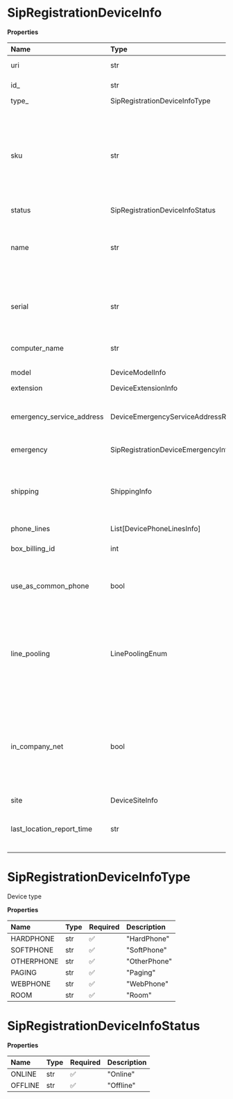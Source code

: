 # SipRegistrationDeviceInfo

**Properties**

| Name                      | Type                                         | Required | Description                                                                                                                                                                                                                                                                                 |
| :------------------------ | :------------------------------------------- | :------- | :------------------------------------------------------------------------------------------------------------------------------------------------------------------------------------------------------------------------------------------------------------------------------------------ |
| uri                       | str                                          | ❌       | Canonical URI of the resource                                                                                                                                                                                                                                                               |
| id\_                      | str                                          | ❌       | Internal identifier of a device                                                                                                                                                                                                                                                             |
| type\_                    | SipRegistrationDeviceInfoType                | ❌       | Device type                                                                                                                                                                                                                                                                                 |
| sku                       | str                                          | ❌       | Device identification number (SKU, Stock Keeping Unit) in the format TP-ID [-AT-AC], where TP is device type (HP for RC desk phones, DV for all other devices including soft phones); ID - device model ID; AT - add-on type ID; AC - add-on count (if any). For example 'HP-56-2-2'        |
| status                    | SipRegistrationDeviceInfoStatus              | ❌       |                                                                                                                                                                                                                                                                                             |
| name                      | str                                          | ❌       | Device name. Mandatory if ordering SoftPhone or OtherPhone. Optional for HardPhone. If not specified for HardPhone, then device model name is used as device name                                                                                                                           |
| serial                    | str                                          | ❌       | Serial number for HardPhone (is returned only when the phone is shipped and provisioned); endpoint_id for Softphone and mobile applications                                                                                                                                                 |
| computer_name             | str                                          | ❌       | Computer name (for devices of `SoftPhone` type only)                                                                                                                                                                                                                                        |
| model                     | DeviceModelInfo                              | ❌       | HardPhone model information                                                                                                                                                                                                                                                                 |
| extension                 | DeviceExtensionInfo                          | ❌       |                                                                                                                                                                                                                                                                                             |
| emergency_service_address | DeviceEmergencyServiceAddressResourceDefault | ❌       | Address for emergency cases. The same emergency address is assigned to all the numbers of one device                                                                                                                                                                                        |
| emergency                 | SipRegistrationDeviceEmergencyInfo           | ❌       | Emergency response location settings of a device                                                                                                                                                                                                                                            |
| shipping                  | ShippingInfo                                 | ❌       | Shipping information, according to which devices (in case of HardPhone) or e911 stickers (in case of SoftPhone and OtherPhone) will be delivered to the customer                                                                                                                            |
| phone_lines               | List[DevicePhoneLinesInfo]                   | ❌       | Phone lines information                                                                                                                                                                                                                                                                     |
| box_billing_id            | int                                          | ❌       | Box billing identifier of a device. Applicable only for devices of `HardPhone` type.                                                                                                                                                                                                        |
| use_as_common_phone       | bool                                         | ❌       | Supported only for devices assigned to Limited extensions. If true, enables users to log in to this phone as a common phone.                                                                                                                                                                |
| line_pooling              | LinePoolingEnum                              | ❌       | Pooling type of device: - `Host` - device with a standalone paid phone line which can be linked to soft phone client instance; - `Guest` - device with a linked phone line; - `None` - device without a phone line or with a specific line (free, BLA, etc.)                                |
| in_company_net            | bool                                         | ❌       | Network location status. `true` if the device is located in the configured corporate network (On-Net); `false` for Off-Net location. Parameter is not returned if `EmergencyAddressAutoUpdate` feature is not enabled for the account/user, or if device network location is not determined |
| site                      | DeviceSiteInfo                               | ❌       | Site data                                                                                                                                                                                                                                                                                   |
| last_location_report_time | str                                          | ❌       | Timestamp of receiving last location report in [ISO 8601](https://en.wikipedia.org/wiki/ISO_8601) format including timezone, for example \*2016-03-10T18:07:52.534Z                                                                                                                         |

# SipRegistrationDeviceInfoType

Device type

**Properties**

| Name       | Type | Required | Description  |
| :--------- | :--- | :------- | :----------- |
| HARDPHONE  | str  | ✅       | "HardPhone"  |
| SOFTPHONE  | str  | ✅       | "SoftPhone"  |
| OTHERPHONE | str  | ✅       | "OtherPhone" |
| PAGING     | str  | ✅       | "Paging"     |
| WEBPHONE   | str  | ✅       | "WebPhone"   |
| ROOM       | str  | ✅       | "Room"       |

# SipRegistrationDeviceInfoStatus

**Properties**

| Name    | Type | Required | Description |
| :------ | :--- | :------- | :---------- |
| ONLINE  | str  | ✅       | "Online"    |
| OFFLINE | str  | ✅       | "Offline"   |

<!-- This file was generated by liblab | https://liblab.com/ -->
